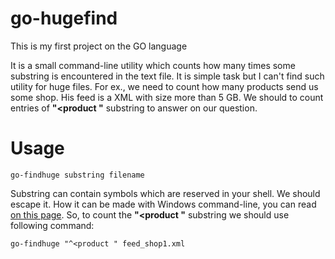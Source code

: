 # go-hugefind
This is my first project on the GO language

It is a small command-line utility which counts how many times some substring is encountered in the text file. It is simple task but I can't find
such utility for huge files. For ex., we need to count how many products send us some shop. His feed is a XML with size more than 5 GB. We should to count entries of **"<product "** substring to answer on our question.

# Usage
```
go-findhuge substring filename
```

Substring can contain symbols which are reserved in your shell. We should escape it. How it can be made with Windows command-line, you can read [on this page](http://ss64.com/nt/syntax-esc.html). So, to count the **"<product "** substring we should use following command:

```
go-findhuge "^<product " feed_shop1.xml
```
